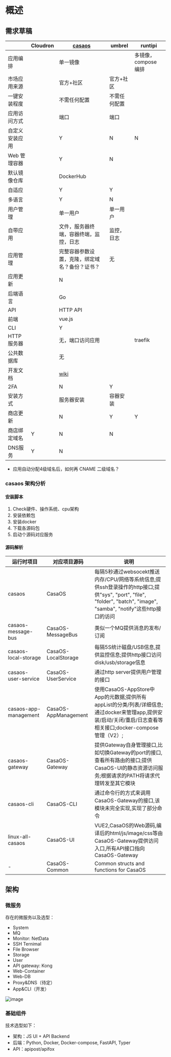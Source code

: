 # 概述

## 需求草稿

|                | Cloudron | [casaos](https://www.casaos.io/)                         | umbrel       | runtipi |
| -------------- | -------- | -------------------------------------------------------- | ------------ | ------- |
| 应用编排       |          | 单一镜像                                                 |              |   多镜像，compose 编排      |
| 市场应用来源   |          | 官方+社区                                                | 官方+社区    |         |
| 一键安装程度   |          | 不需任何配置                                             | 不需任何配置 |         |
| 应用访问方式   |          | 端口                                                     | 端口         |         |
| 自定义安装应用 |          | Y                                                        | N            | N       |
| Web 管理容器   |          | Y                                                        | N            |         |
| 默认镜像仓库   |          | DockerHub                                                |              |         |
| 自适应         |          | Y                                                        | Y            |         |
| 多语言         |          | Y                                                        | N            |         |
| 用户管理       |          | 单一用户                                                 | 单一用户     |         |
| 自带应用       |          | 文件，服务器终端，容器终端，监控，日志                   | 监控，日志   |         |
| 应用管理       |          | 完整容器参数设置，克隆，绑定域名？备份？证书？           | 无           |         |
| 应用更新       |          | N                                                        |              |         |
| 后端语言       |          | Go                                                       |              |         |
| API            |          | HTTP API                                                 |              |         |
| 前端           |          | vue.js                                                   |              |         |
| CLI            |          | Y                                                        |              |         |
| HTTP 服务器      |          | 无，端口访问应用                                         |              |    traefik    |
| 公共数据库     |          | 无                                                       |              |         |
| 开发文档       |          | [wiki](https://wiki.casaos.io/en/contribute/development) |              |         |
| 2FA            |          | N                                                        | Y            |         |
| 安装方式       |          | 服务器安装                                               | 容器安装     |         |
| 商店更新       |          | N                                                        | Y            |     Y    |
| 商店绑定域名   | Y        | N                                                        | N            |         |
| DNS服务        | Y        | N                                                        |              |         |

* 应用自动分配4级域名后，如何再 CNAME 二级域名？

### casaos 架构分析

#### 安装脚本

1. Check硬件、操作系统、cpu架构
2. 安装依赖包
3. 安装docker
4. 下载各源码包
5. 启动个源码对应服务

#### 源码解析

|     运行时项目         | 对应项目源码 | 说明                         |
| -------------- | -------- | -------------------------------------------------------- |
| casaos       |    CasaOS      | 每隔5秒通过websocekt推送内存/CPU/网络等系统信息;提供ssh登录操作的http接口;提供"sys", "port", "file", "folder", "batch", "image", "samba", "notify"这些http接口的访问|
| casaos-message-bus   |  CasaOS-MessageBus        | 类似一个MQ提供消息的发布/订阅                                                | 
| casaos-local-storage   |  CasaOS-LocalStorage      | 每隔5S统计磁盘/USB信息,提供监控信息;提供http接口访问disk/usb/storage信息                                           |
| casaos-user-service   | CasaOS-UserService         | 通过http server提供用户管理的接口                                                   |
| casaos-app-management | CasaOS-AppManagement         | 使用CasaOS-AppStore中App的元数据;提供所有appList的分类/列表/详细信息;通过docker来管理app,提供安装/启动/关闭/重启/日志查看等相关接口;docker-compose管理（V2）;|
| casaos-gateway   | CasaOS-Gateway         | 提供Gateway自身管理接口,比如切换Gateway的port的接口,查看所有路由的接口;提供CasaOS-UI的静态资源访问服务;根据请求的PATH将请求代理转发至其它模块                                                      |
| casaos-cli   |  CasaOS-CLI        | 通过命令行的方式来调用CasaOS-Gateway的接口,该模块未完全实现,实现了部分命令                                                |
| linux-all-casaos      |  CasaOS-UI        | VUE2,CasaOS的Web源码,编译后的html/js/image/css等由CasaOS-Gateway提供访问入口,所有API接口指向CasaOS-Gateway                                                        |
| -        |  CasaOS-Common        | Common structs and functions for CasaOS                                                       |


## 架构

### 微服务

存在的微服务以及选型：  

* System
* MQ
* Monitor: NetData
* SSH Ternimal
* File Browser
* Storage
* User
* API gateway: Kong
* Web-Container
* Web-DB
* Proxy&DNS（待定）
* App&CLI（开发）

![image](https://user-images.githubusercontent.com/16741975/216497356-3913abd2-0b75-4619-8c40-512079e35f5b.png)


### 基础组件

技术选型如下：

* 架构：JS UI + API Backend  
* 后端：Python, Docker, Docker-compose, FastAPI, Typer  
* API：apipost/apifox
